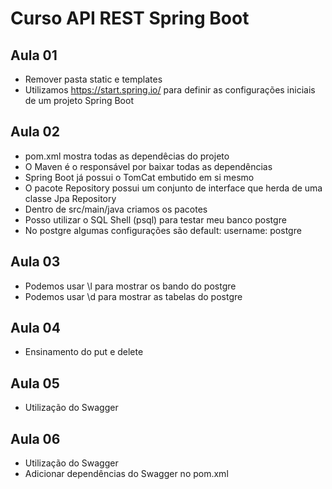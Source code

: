 # Curso API REST Spring Boot

## Aula 01

- Remover pasta static e templates
- Utilizamos https://start.spring.io/ para definir as configurações iniciais de um projeto Spring Boot


## Aula 02

- pom.xml mostra todas as dependêcias do projeto
- O Maven é o responsável por baixar todas as dependências
- Spring Boot já possui o TomCat embutido em si mesmo
- O pacote Repository possui um conjunto de interface que herda de uma classe Jpa Repository
- Dentro de src/main/java criamos os pacotes
- Posso utilizar o SQL Shell (psql) para testar meu banco postgre
- No postgre algumas configurações são default: username: postgre

## Aula 03

- Podemos usar \l para mostrar os bando do postgre
- Podemos usar \d para mostrar as tabelas do postgre

## Aula 04

- Ensinamento do put e delete

## Aula 05

- Utilização do Swagger

## Aula 06

- Utilização do Swagger
- Adicionar dependências do Swagger no pom.xml

